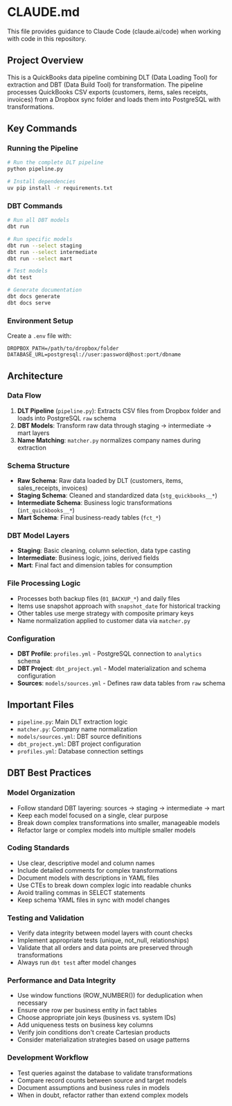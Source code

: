 # CLAUDE.md

This file provides guidance to Claude Code (claude.ai/code) when working with code in this repository.

## Project Overview

This is a QuickBooks data pipeline combining DLT (Data Loading Tool) for extraction and DBT (Data Build Tool) for transformation. The pipeline processes QuickBooks CSV exports (customers, items, sales receipts, invoices) from a Dropbox sync folder and loads them into PostgreSQL with transformations.

## Key Commands

### Running the Pipeline
```bash
# Run the complete DLT pipeline
python pipeline.py

# Install dependencies
uv pip install -r requirements.txt
```

### DBT Commands
```bash
# Run all DBT models
dbt run

# Run specific models
dbt run --select staging
dbt run --select intermediate
dbt run --select mart

# Test models
dbt test

# Generate documentation
dbt docs generate
dbt docs serve
```

### Environment Setup
Create a `.env` file with:
```
DROPBOX_PATH=/path/to/dropbox/folder
DATABASE_URL=postgresql://user:password@host:port/dbname
```

## Architecture

### Data Flow
1. **DLT Pipeline** (`pipeline.py`): Extracts CSV files from Dropbox folder and loads into PostgreSQL `raw` schema
2. **DBT Models**: Transform raw data through staging → intermediate → mart layers
3. **Name Matching**: `matcher.py` normalizes company names during extraction

### Schema Structure
- **Raw Schema**: Raw data loaded by DLT (customers, items, sales_receipts, invoices)
- **Staging Schema**: Cleaned and standardized data (`stg_quickbooks__*`)
- **Intermediate Schema**: Business logic transformations (`int_quickbooks__*`)
- **Mart Schema**: Final business-ready tables (`fct_*`)

### DBT Model Layers
- **Staging**: Basic cleaning, column selection, data type casting
- **Intermediate**: Business logic, joins, derived fields
- **Mart**: Final fact and dimension tables for consumption

### File Processing Logic
- Processes both backup files (`01_BACKUP_*`) and daily files
- Items use snapshot approach with `snapshot_date` for historical tracking
- Other tables use merge strategy with composite primary keys
- Name normalization applied to customer data via `matcher.py`

### Configuration
- **DBT Profile**: `profiles.yml` - PostgreSQL connection to `analytics` schema
- **DBT Project**: `dbt_project.yml` - Model materialization and schema configuration
- **Sources**: `models/sources.yml` - Defines raw data tables from `raw` schema

## Important Files
- `pipeline.py`: Main DLT extraction logic
- `matcher.py`: Company name normalization
- `models/sources.yml`: DBT source definitions
- `dbt_project.yml`: DBT project configuration
- `profiles.yml`: Database connection settings

## DBT Best Practices

### Model Organization
- Follow standard DBT layering: sources → staging → intermediate → mart
- Keep each model focused on a single, clear purpose
- Break down complex transformations into smaller, manageable models
- Refactor large or complex models into multiple smaller models

### Coding Standards
- Use clear, descriptive model and column names
- Include detailed comments for complex transformations
- Document models with descriptions in YAML files
- Use CTEs to break down complex logic into readable chunks
- Avoid trailing commas in SELECT statements
- Keep schema YAML files in sync with model changes

### Testing and Validation
- Verify data integrity between model layers with count checks
- Implement appropriate tests (unique, not_null, relationships)
- Validate that all orders and data points are preserved through transformations
- Always run `dbt test` after model changes

### Performance and Data Integrity
- Use window functions (ROW_NUMBER()) for deduplication when necessary
- Ensure one row per business entity in fact tables
- Choose appropriate join keys (business vs. system IDs)
- Add uniqueness tests on business key columns
- Verify join conditions don't create Cartesian products
- Consider materialization strategies based on usage patterns

### Development Workflow
- Test queries against the database to validate transformations
- Compare record counts between source and target models
- Document assumptions and business rules in models
- When in doubt, refactor rather than extend complex models
